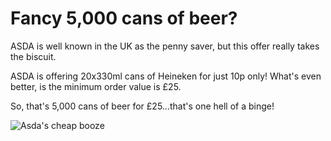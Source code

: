 # Fancy 5,000 cans of beer?

ASDA is well known in the UK as the penny saver, but this offer really takes the biscuit.

ASDA is offering 20x330ml cans of Heineken for just 10p only!  What's even better, is the minimum order value is £25.

So, that's 5,000 cans of beer for £25...that's one hell of a binge!

![Asda's cheap booze](http://remysharp.com/wp-content/uploads/2007/10/asda.png)